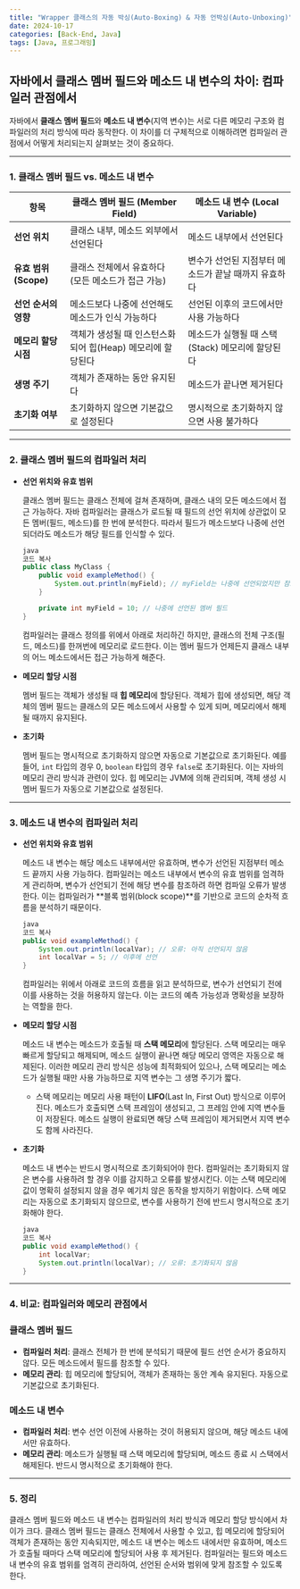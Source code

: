 ```yaml
---
title: "Wrapper 클래스의 자동 박싱(Auto-Boxing) & 자동 언박싱(Auto-Unboxing)"
date: 2024-10-17
categories: [Back-End, Java]
tags: [Java, 프로그래밍]
---
```


## 자바에서 클래스 멤버 필드와 메소드 내 변수의 차이: 컴파일러 관점에서

자바에서 **클래스 멤버 필드**와 **메소드 내 변수**(지역 변수)는 서로 다른 메모리 구조와 컴파일러의 처리 방식에 따라 동작한다. 이 차이를 더 구체적으로 이해하려면 컴파일러 관점에서 어떻게 처리되는지 살펴보는 것이 중요하다.

---

### 1. 클래스 멤버 필드 vs. 메소드 내 변수

| **항목** | **클래스 멤버 필드 (Member Field)** | **메소드 내 변수 (Local Variable)** |
| --- | --- | --- |
| **선언 위치** | 클래스 내부, 메소드 외부에서 선언된다 | 메소드 내부에서 선언된다 |
| **유효 범위(Scope)** | 클래스 전체에서 유효하다 (모든 메소드가 접근 가능) | 변수가 선언된 지점부터 메소드가 끝날 때까지 유효하다 |
| **선언 순서의 영향** | 메소드보다 나중에 선언해도 메소드가 인식 가능하다 | 선언된 이후의 코드에서만 사용 가능하다 |
| **메모리 할당 시점** | 객체가 생성될 때 인스턴스화되어 힙(Heap) 메모리에 할당된다 | 메소드가 실행될 때 스택(Stack) 메모리에 할당된다 |
| **생명 주기** | 객체가 존재하는 동안 유지된다 | 메소드가 끝나면 제거된다 |
| **초기화 여부** | 초기화하지 않으면 기본값으로 설정된다 | 명시적으로 초기화하지 않으면 사용 불가하다 |

---

### 2. 클래스 멤버 필드의 컴파일러 처리

- **선언 위치와 유효 범위**
    
    클래스 멤버 필드는 클래스 전체에 걸쳐 존재하며, 클래스 내의 모든 메소드에서 접근 가능하다. 자바 컴파일러는 클래스가 로드될 때 필드의 선언 위치에 상관없이 모든 멤버(필드, 메소드)를 한 번에 분석한다. 따라서 필드가 메소드보다 나중에 선언되더라도 메소드가 해당 필드를 인식할 수 있다.
    
    ```java
    java
    코드 복사
    public class MyClass {
        public void exampleMethod() {
            System.out.println(myField); // myField는 나중에 선언되었지만 참조 가능
        }
    
        private int myField = 10; // 나중에 선언된 멤버 필드
    }
    
    ```
    
    컴파일러는 클래스 정의를 위에서 아래로 처리하긴 하지만, 클래스의 전체 구조(필드, 메소드)를 한꺼번에 메모리로 로드한다. 이는 멤버 필드가 언제든지 클래스 내부의 어느 메소드에서든 접근 가능하게 해준다.
    
- **메모리 할당 시점**
    
    멤버 필드는 객체가 생성될 때 **힙 메모리**에 할당된다. 객체가 힙에 생성되면, 해당 객체의 멤버 필드는 클래스의 모든 메소드에서 사용할 수 있게 되며, 메모리에서 해제될 때까지 유지된다.
    
- **초기화**
    
    멤버 필드는 명시적으로 초기화하지 않으면 자동으로 기본값으로 초기화된다. 예를 들어, `int` 타입의 경우 0, `boolean` 타입의 경우 `false`로 초기화된다. 이는 자바의 메모리 관리 방식과 관련이 있다. 힙 메모리는 JVM에 의해 관리되며, 객체 생성 시 멤버 필드가 자동으로 기본값으로 설정된다.
    

---

### 3. 메소드 내 변수의 컴파일러 처리

- **선언 위치와 유효 범위**
    
    메소드 내 변수는 해당 메소드 내부에서만 유효하며, 변수가 선언된 지점부터 메소드 끝까지 사용 가능하다. 컴파일러는 메소드 내부에서 변수의 유효 범위를 엄격하게 관리하며, 변수가 선언되기 전에 해당 변수를 참조하려 하면 컴파일 오류가 발생한다. 이는 컴파일러가 **블록 범위(block scope)**를 기반으로 코드의 순차적 흐름을 분석하기 때문이다.
    
    ```java
    java
    코드 복사
    public void exampleMethod() {
        System.out.println(localVar); // 오류: 아직 선언되지 않음
        int localVar = 5; // 이후에 선언
    }
    
    ```
    
    컴파일러는 위에서 아래로 코드의 흐름을 읽고 분석하므로, 변수가 선언되기 전에 이를 사용하는 것을 허용하지 않는다. 이는 코드의 예측 가능성과 명확성을 보장하는 역할을 한다.
    
- **메모리 할당 시점**
    
    메소드 내 변수는 메소드가 호출될 때 **스택 메모리**에 할당된다. 스택 메모리는 매우 빠르게 할당되고 해제되며, 메소드 실행이 끝나면 해당 메모리 영역은 자동으로 해제된다. 이러한 메모리 관리 방식은 성능에 최적화되어 있으나, 스택 메모리는 메소드가 실행될 때만 사용 가능하므로 지역 변수는 그 생명 주기가 짧다.
    
    - 스택 메모리는 메모리 사용 패턴이 **LIFO**(Last In, First Out) 방식으로 이루어진다. 메소드가 호출되면 스택 프레임이 생성되고, 그 프레임 안에 지역 변수들이 저장된다. 메소드 실행이 완료되면 해당 스택 프레임이 제거되면서 지역 변수도 함께 사라진다.
- **초기화**
    
    메소드 내 변수는 반드시 명시적으로 초기화되어야 한다. 컴파일러는 초기화되지 않은 변수를 사용하려 할 경우 이를 감지하고 오류를 발생시킨다. 이는 스택 메모리에 값이 명확히 설정되지 않을 경우 예기치 않은 동작을 방지하기 위함이다. 스택 메모리는 자동으로 초기화되지 않으므로, 변수를 사용하기 전에 반드시 명시적으로 초기화해야 한다.
    
    ```java
    java
    코드 복사
    public void exampleMethod() {
        int localVar;
        System.out.println(localVar); // 오류: 초기화되지 않음
    }
    
    ```
    

---

### 4. 비교: 컴파일러와 메모리 관점에서

### 클래스 멤버 필드

- **컴파일러 처리**: 클래스 전체가 한 번에 분석되기 때문에 필드 선언 순서가 중요하지 않다. 모든 메소드에서 필드를 참조할 수 있다.
- **메모리 관리**: 힙 메모리에 할당되어, 객체가 존재하는 동안 계속 유지된다. 자동으로 기본값으로 초기화된다.

### 메소드 내 변수

- **컴파일러 처리**: 변수 선언 이전에 사용하는 것이 허용되지 않으며, 해당 메소드 내에서만 유효하다.
- **메모리 관리**: 메소드가 실행될 때 스택 메모리에 할당되며, 메소드 종료 시 스택에서 해제된다. 반드시 명시적으로 초기화해야 한다.

---

### 5. 정리

클래스 멤버 필드와 메소드 내 변수는 컴파일러의 처리 방식과 메모리 할당 방식에서 차이가 크다. 클래스 멤버 필드는 클래스 전체에서 사용할 수 있고, 힙 메모리에 할당되어 객체가 존재하는 동안 지속되지만, 메소드 내 변수는 메소드 내에서만 유효하며, 메소드가 호출될 때마다 스택 메모리에 할당되어 사용 후 제거된다. 컴파일러는 필드와 메소드 내 변수의 유효 범위를 엄격히 관리하여, 선언된 순서와 범위에 맞게 참조할 수 있도록 한다.

